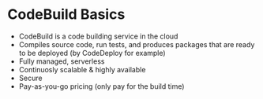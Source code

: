 # CodeBuild Basics

- CodeBuild is a code building service in the cloud
- Compiles source code, run tests, and produces packages that are ready to be deployed (by CodeDeploy for example)
- Fully managed, serverless
- Continuosly scalable & highly available
- Secure
- Pay-as-you-go pricing (only pay for the build time)